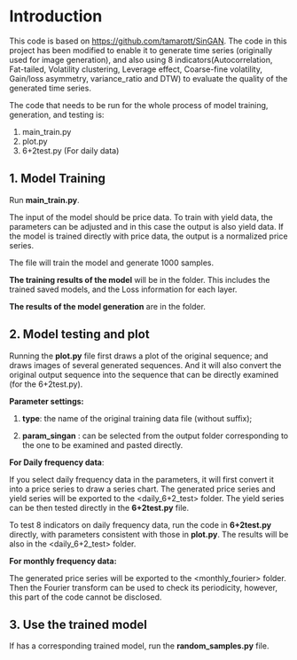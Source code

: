 # Introduction

This code is based on https://github.com/tamarott/SinGAN. The code in this project has been modified to enable it to generate time series (originally used for image generation), and also using 8 indicators(Autocorrelation, Fat-tailed, Volatility clustering, Leverage effect, Coarse-fine volatility, Gain/loss asymmetry, variance_ratio and DTW) to evaluate the quality of the generated time series.

The code that needs to be run for the whole process of model training, generation, and testing is:

1. main_train.py
2. plot.py
3. 6+2test.py (For daily data)

## 1. Model Training

Run **main_train.py**.


The input of the model should be price data. To train with yield data, the parameters can be adjusted and in this case the output is also yield data. If the model is trained directly with price data, the output is a normalized price series.

The file will train the model and generate 1000 samples.

**The training results of the model** will be in the <TarinedModels> folder. This includes the trained saved models, and the Loss information for each layer.

**The results of the model generation** are in the <Output> folder.

## 2. Model testing and plot

Running the **plot.py** file first draws a plot of the original sequence; and draws images of several generated sequences. And it will also convert the original output sequence into the sequence that can be directly examined (for the 6+2test.py). 

**Parameter settings:**

1. **type**:  the name of the original training data file (without suffix); 

2. **param_singan** : can be selected from the output folder corresponding to the one to be examined and pasted directly.

**For Daily frequency data**:

 If you select daily frequency data in the parameters, it will first convert it into a price series to draw a series chart. The generated price series and yield series will be exported to the <daily_6+2_test> folder. The yield series can be then tested directly in the **6+2test.py** file. 

To test 8 indicators on daily frequency data, run the code in **6+2test.py** directly, with parameters consistent with those in **plot.py**. The results will be also in the <daily_6+2_test> folder.

**For monthly frequency data:**

The generated price series will be exported to the <monthly_fourier> folder. Then the Fourier transform can be used to check its periodicity, however, this part of the code cannot be disclosed.

## 3. Use the trained model

If <TraindeModels> has a corresponding trained model, run the **random_samples.py** file.





